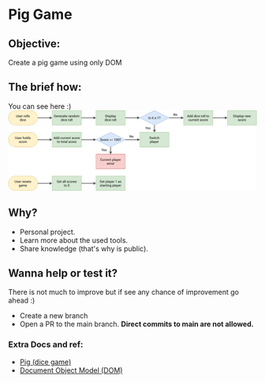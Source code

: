 # Pig Game

## Objective:

Create a pig game using only DOM

## The brief how:

You can see here :)
![Chart of the game](pig-game-flowchart.png)

## Why?

- Personal project.
- Learn more about the used tools.
- Share knowledge (that's why is public).

## Wanna help or test it?

There is not much to improve but if see any chance of improvement go ahead :)
- Create a new branch
- Open a PR to the main branch. **Direct commits to main are not allowed.**

### Extra Docs and ref:

- [Pig (dice game)](https://en.wikipedia.org/wiki/Pig_(dice_game))
- [Document Object Model (DOM)](https://developer.mozilla.org/en-US/docs/Web/API/Document_Object_Model)
